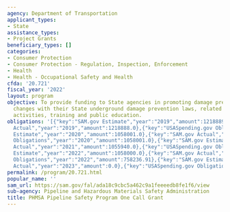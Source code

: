 ```yaml
---
agency: Department of Transportation
applicant_types:
- State
assistance_types:
- Project Grants
beneficiary_types: []
categories:
- Consumer Protection
- Consumer Protection - Regulation, Inspection, Enforcement
- Health
- Health - Occupational Safety and Health
cfda: '20.721'
fiscal_year: '2022'
layout: program
objective: To provide funding to State agencies in promoting damage prevention, including
  changes with their State underground damage prevention laws, related compliance
  activities, training and public education.
obligations: '[{"key":"SAM.gov Estimate","year":"2019","amount":1218889.0},{"key":"SAM.gov
  Actual","year":"2019","amount":1218888.0},{"key":"USASpending.gov Obligations","year":"2019","amount":1024697.53},{"key":"SAM.gov
  Estimate","year":"2020","amount":1058001.0},{"key":"SAM.gov Actual","year":"2020","amount":1058001.0},{"key":"USASpending.gov
  Obligations","year":"2020","amount":1058001.0},{"key":"SAM.gov Estimate","year":"2021","amount":1058000.0},{"key":"SAM.gov
  Actual","year":"2021","amount":1055940.0},{"key":"USASpending.gov Obligations","year":"2021","amount":896112.67},{"key":"SAM.gov
  Estimate","year":"2022","amount":1058000.0},{"key":"SAM.gov Actual","year":"2022","amount":1108713.0},{"key":"USASpending.gov
  Obligations","year":"2022","amount":758236.91},{"key":"SAM.gov Estimate","year":"2023","amount":1098008.0},{"key":"SAM.gov
  Actual","year":"2023","amount":0.0},{"key":"USASpending.gov Obligations","year":"2023","amount":-44502.62}]'
permalink: /program/20.721.html
popular_name: ''
sam_url: https://sam.gov/fal/ada18c9cbc5a462c9a1feeeedb8fe1f6/view
sub-agency: Pipeline and Hazardous Materials Safety Administration
title: PHMSA Pipeline Safety Program One Call Grant
---
```

